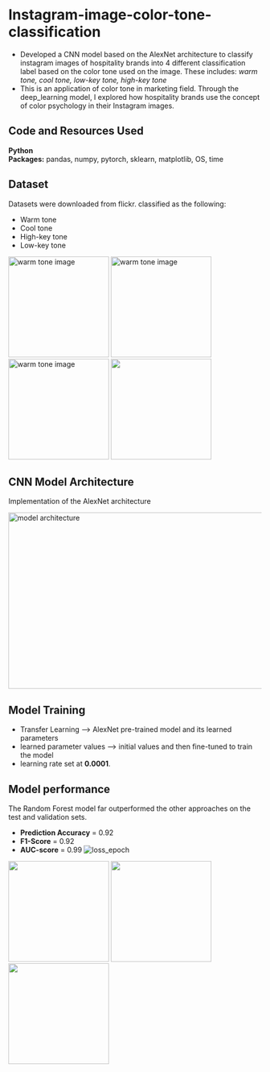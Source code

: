 # Instagram-image-color-tone-classification
* Developed a CNN model based on the AlexNet architecture to classify instagram images of hospitality brands into 4 different classification label based on the color tone used on the image. These includes: *warm tone, cool tone, low-key tone, high-key tone*
* This is an application of color tone in marketing field. Through the deep_learning model, I explored how hospitality brands use the concept of  color psychology in their Instagram images. 


## Code and Resources Used 
**Python**  
**Packages:** pandas, numpy, pytorch, sklearn, matplotlib, OS, time 

## Dataset
Datasets were downloaded from flickr. classified as the following:
*	Warm tone
*	Cool tone
*	High-key tone
*	Low-key tone 

<img src="https://github.com/Khlement/Instagram-image-color-tone-classification/assets/87413037/1ea36546-3ecf-4404-970c-e7614e2132b2" alt="warm tone image" width="200" height="200">
<img src="https://github.com/Khlement/Instagram-image-color-tone-classification/assets/87413037/b9463d9d-3ce0-46d0-8919-2beb8176a1c6" alt="warm tone image" width="200" height="200">
<img src="https://github.com/Khlement/Instagram-image-color-tone-classification/assets/87413037/751963a4-a00d-4f47-96fc-c0c07ccc7ff4" alt="warm tone image" width="200" height="200">
<img src="https://github.com/Khlement/Instagram-image-color-tone-classification/assets/87413037/73c12259-7196-4f45-aa97-782a7c90f042" width="200" height="200">

## CNN Model Architecture
Implementation of the AlexNet architecture

<img src="https://github.com/Khlement/Instagram-image-color-tone-classification/assets/87413037/42ce56e3-0946-4069-bb1f-2e842ed9945a" alt="model architecture" width="950" height="350">

## Model Training 
* Transfer Learning --> AlexNet pre-trained model and its learned parameters
* learned parameter values --> initial values and then fine-tuned to train the model
* learning rate set at **0.0001**. 


## Model performance
The Random Forest model far outperformed the other approaches on the test and validation sets. 
*	**Prediction Accuracy** = 0.92
*	**F1-Score** = 0.92
*	**AUC-score** = 0.99
![loss_epoch](https://github.com/Khlement/Instagram-image-color-tone-classification/assets/87413037/97aca562-b4d3-4d35-a739-bdf5adc75fe9)



<img src="https://github.com/Khlement/Instagram-image-color-tone-classification/assets/87413037/f4ec7b7d-555b-48b4-884a-d0bc5cbbd012" width="200" height="200">
<img src="https://github.com/Khlement/Instagram-image-color-tone-classification/assets/87413037/a16c4e48-f46e-4418-a105-635ad266097c" width="200" height="200">
<img src="https://github.com/Khlement/Instagram-image-color-tone-classification/assets/87413037/97aca562-b4d3-4d35-a739-bdf5adc75fe9" width="200" height="200"

